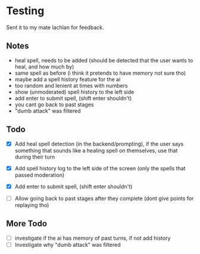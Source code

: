 # Testing
Sent it to my mate lachlan for feedback.

## Notes
- heal spell, needs to be added (should be detected that the user wants to heal, and how much by)
- same spell as before (i think it pretends to have memory not sure tho)
- maybe add a spell history feature for the ai
- too random and lenient at times with numbers
- show (unmoderated) spell history to the left side
- add enter to submit spell, (shift enter shouldn't)
- you cant go back to past stages
- "dumb attack" was filtered

## Todo
- [x] Add heal spell detection (in the backend/prompting), if the user says something that sounds like a healing spell on themselves, use that during their turn
- [x] Add spell history log to the left side of the screen (only the spells that passed moderation)
- [x] Add enter to submit spell, (shift enter shouldn't)
- [ ] Allow going back to past stages after they complete (dont give points for replaying tho)


## More Todo
- [ ] investigate if the ai has memory of past turns, if not add history
- [ ] Investigate why "dumb attack" was filtered
